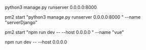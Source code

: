 python3 manage.py runserver 0.0.0.0:8000

pm2 start "python3 manage.py runserver 0.0.0.0:8000 " --name "serverDjango"

pm2 start "npm run dev -- --host 0.0.0.0 " --name "vue"

npm run dev -- --host 0.0.0.0
